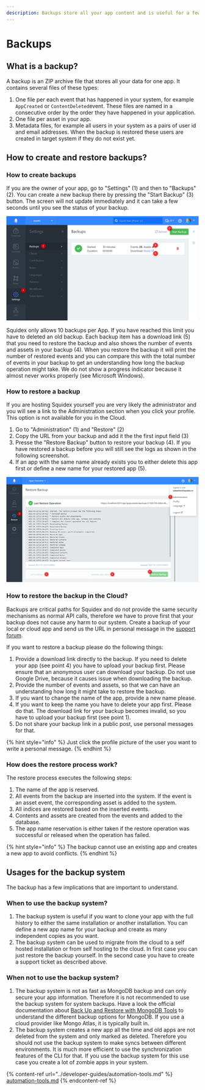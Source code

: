 ```yaml
---
description: Backups store all your app content and is useful for a few scenarios.
---
```


# Backups

## What is a backup?

A backup is an ZIP archive file that stores all your data for one app. It contains several files of these types:

1. One file per each event that has happened in your system, for example `AppCreated` or `ContentDeleted`event. These files are named in a consecutive order by the order they have happened in your application.
2. One file per asset in your app.
3. Metadata files, for example all users in your system as a pairs of user id and email addresses. When the backup is restored these users are created in target system if they do not exist yet.

## How to create and restore backups?

### How to create backups

If you are the owner of your app, go to "Settings" (1) and then to "Backups" (2). You can create a new backup there by pressing the "Start Backup" (3) button. The screen will not update immediately and it can take a few seconds until you see the status of your backup.

![Your backup](<../../.gitbook/assets/image (24).png>)

Squidex only allows 10 backups per App. If you have reached this limit you have to deleted an old backup. Each backup item has a download link (5) that you need to restore the backup and also shows the number of events and assets in your backup (4). When you restore the backup it will print the number of restored events and you can compare this with the total number of events in your backup to get an understanding how long the backup operation might take. We do not show a progress indicator because it almost never works properly (see Microsoft Windows).

### How to restore a backup

If you are hosting Squidex yourself you are very likely the administrator and you will see a link to the Administration section when you click your profile. This option is not available for you in the Cloud.

1. Go to "Administration" (1) and "Restore" (2)
2. Copy the URL from your backup and add it the the first input field (3)
3. Presse the "Restore Backup" button to restore your backup (4). If you have restored a backup before you will still see the logs as shown in the following screenshot.
4. If an app with the same name already exists you to either delete this app first or define a new name for your restored app (5).

![Restore an backup](<../../.gitbook/assets/image (1) (1).png>)

### How to restore the backup in the Cloud?

Backups are critical paths for Squidex and do not provide the same security mechanisms as normal API calls, therefore we have to prove first that your backup does not cause any harm to our system. Create a backup of your local or cloud app and send us the URL in personal message in the [support forum](https://support.squidex.io).

If you want to restore a backup please do the following things:

1. Provide a download link directly to the backup. If you need to delete your app (see point 4) you have to upload your backup first. Please ensure that an anonymous user can download your backup. Do not use Google Drive, because it causes issue when downloading the backup.
2. Provide the number of events and assets, so that we can have an understanding how long it might take to restore the backup.
3. If you want to change the name of the app, provide a new name please.
4. If you want to keep the name you have to delete your app first. Please do that. The download link for your backup becomes invalid, so you have to upload your backup first (see point 1).
5. Do not share your backup link in a public post, use personal messages for that.

{% hint style="info" %}
Just click the profile picture of the user you want to write a personal message.
{% endhint %}

### How does the restore process work?

&#x20;The restore process executes the following steps:

1. The name of the app is reserved.
2. All events from the backup are inserted into the system. If the event is an asset event, the corresponding asset is added to the system.
3. All indices are restored based on the inserted events.
4. Contents and assets are created from the events and added to the database.
5. The app name reservation is either taken if the restore operation was successful or released when the operation has failed.

{% hint style="info" %}
The backup cannot use an existing app and creates a new app to avoid conflicts.
{% endhint %}

## Usages for the backup system

The backup has a few implications that are important to understand.

### When to use the backup system?

1. The backup system is useful if you want to clone your app with the full history to either the same installation or another installation. You can define a new app name for your backup and create as many independent copies as you want.
2. The backup system can be used to migrate from the cloud to a self hosted installation or from self hosting to the cloud. In first case you can just restore the backup yourself. In the second case you have to create a support ticket as described above.

### When not to use the backup system?

1. The backup system is not as fast as MongoDB backup and can only secure your app information. Therefore it is not recommended to use the backup system for system backups. Have a look the official documentation about [Back Up and Restore with MongoDB Tools](https://docs.mongodb.com/manual/tutorial/backup-and-restore-tools/#back-up-and-restore-with-mongodb-tools) to understand the different backup options for MongoDB. If you use a cloud provider like Mongo Atlas, it is typically built in.
2. The backup system creates a new app all the time and old apps are not deleted from the system and only marked as deleted. Therefore you should not use the backup system to make syncs between different environments. It is much more efficient to use the synchronization features of the CLI for that. If you use the backup system for this use case you create a lot of zombie apps in your system.

{% content-ref url="../developer-guides/automation-tools.md" %}
[automation-tools.md](../developer-guides/automation-tools.md)
{% endcontent-ref %}

